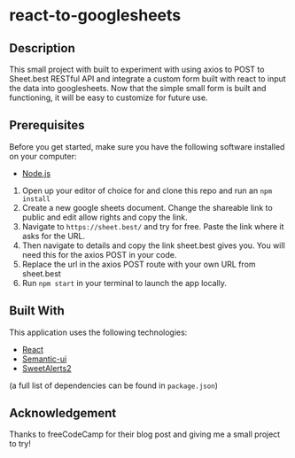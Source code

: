 # react-to-googlesheets

## Description

This small project with built to experiment with using axios to POST to Sheet.best RESTful API and integrate a custom form built with react to input the data into googlesheets.  Now that the simple small form is built and functioning, it will be easy to customize for future use.

## Prerequisites

Before you get started, make sure you have the following software installed on your computer:

- [Node.js](https://nodejs.org/en/)


1. Open up your editor of choice for and clone this repo and run an `npm install`
2. Create a new google sheets document.  Change the shareable link to public and edit allow rights and copy the link.
3. Navigate to `https://sheet.best/` and try for free.  Paste the link where it asks for the URL.
4. Then navigate to details and copy the link sheet.best gives you.  You will need this for the axios POST in your code.
5. Replace the url in the axios POST route with your own URL from sheet.best
6. Run `npm start` in your terminal to launch the app locally.

## Built With

This application uses the following technologies:

- [React](https://reactjs.org/)
- [Semantic-ui](https://react.semantic-ui.com/)
- [SweetAlerts2](https://sweetalert2.github.io/)

(a full list of dependencies can be found in `package.json`)


## Acknowledgement
Thanks to freeCodeCamp for their blog post and giving me a small project to try!


